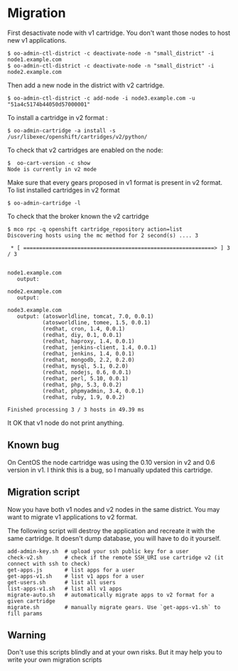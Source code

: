 # Migration

First desactivate node with v1 cartridge. You don't want those nodes to host new v1 applications.

    $ oo-admin-ctl-district -c deactivate-node -n "small_district" -i node1.example.com
    $ oo-admin-ctl-district -c deactivate-node -n "small_district" -i node2.example.com

Then add a new node in the district with v2 cartridge.

    $ oo-admin-ctl-district -c add-node -i node3.example.com -u "51a4c5174b44050d57000001"

To install a cartridge in v2 format : 

    $ oo-admin-cartridge -a install -s /usr/libexec/openshift/cartridges/v2/python/

To check that v2 cartridges are enabled on the node:

    $  oo-cart-version -c show
	Node is currently in v2 mode

	
Make sure that every gears proposed in v1 format is present in v2 format.
To list installed cartridges in v2 format
    
    $ oo-admin-cartridge -l

To check that the broker known the v2 cartridge

    $ mco rpc -q openshift cartridge_repository action=list
    Discovering hosts using the mc method for 2 second(s) .... 3

     * [ ============================================================> ] 3 / 3


    node1.example.com
       output:

    node2.example.com
       output:

    node3.example.com
       output: (atosworldline, tomcat, 7.0, 0.0.1)
               (atosworldline, tomee, 1.5, 0.0.1)
               (redhat, cron, 1.4, 0.0.1)
               (redhat, diy, 0.1, 0.0.1)
               (redhat, haproxy, 1.4, 0.0.1)
               (redhat, jenkins-client, 1.4, 0.0.1)
               (redhat, jenkins, 1.4, 0.0.1)
               (redhat, mongodb, 2.2, 0.2.0)
               (redhat, mysql, 5.1, 0.2.0)
               (redhat, nodejs, 0.6, 0.0.1)
               (redhat, perl, 5.10, 0.0.1)
               (redhat, php, 5.3, 0.0.2)
               (redhat, phpmyadmin, 3.4, 0.0.1)
               (redhat, ruby, 1.9, 0.0.2)

    Finished processing 3 / 3 hosts in 49.39 ms

It OK that v1 node do not print anything.

## Known bug

On CentOS the node cartridge was using the 0.10 version in v2 and 0.6 version in v1. I think this is a bug, so I manually updated this cartridge.

## Migration script

Now you have both v1 nodes and v2 nodes in the same district.
You may want to migrate v1 applications to v2 format.

The following script will destroy the application and recreate it with the same cartridge.
It doesn't dump database, you will have to do it yourself.

    add-admin-key.sh  # upload your ssh public key for a user
    check-v2.sh       # check if the remote SSH_URI use cartridge v2 (it connect with ssh to check)
    get-apps.js       # list apps for a user
    get-apps-v1.sh    # list v1 apps for a user
    get-users.sh      # list all users
    list-apps-v1.sh   # list all v1 apps
    migrate-auto.sh   # automatically migrate apps to v2 format for a given cartridge
    migrate.sh        # manually migrate gears. Use `get-apps-v1.sh` to fill params

## Warning

Don't use this scripts blindly and at your own risks.
But it may help you to write your own migration scripts
